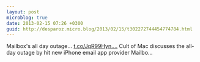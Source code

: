 ```yaml
---
layout: post
microblog: true
date: 2013-02-15 07:26 +0300
guid: http://desparoz.micro.blog/2013/02/15/t302272744454774784.html
---
```

Mailbox's all day outage... [t.co/JqR99Hyn....](http://t.co/JqR99Hyn...) Cult of Mac discusses the all-day outage by hit new iPhone email app provider Mailbo...
